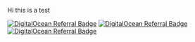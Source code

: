 Hi this is a test

[![DigitalOcean Referral Badge](https://web-platforms.sfo2.cdn.digitaloceanspaces.com/WWW/Badge%201.svg)](https://m.do.co/c/76688f0ec9d8)
[![DigitalOcean Referral Badge](https://web-platforms.sfo2.digitaloceanspaces.com/WWW/Badge%203.svg)](https://m.do.co/c/76688f0ec9d8)
[![DigitalOcean Referral Badge](https://web-platforms.sfo2.digitaloceanspaces.com/WWW/Badge%202.svg)](https://m.do.co/c/76688f0ec9d8)
